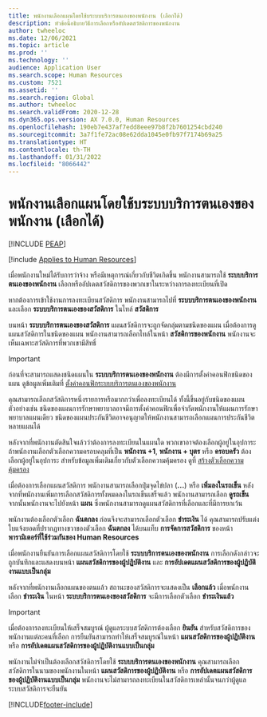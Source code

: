 ```yaml
---
title: พนักงานเลือกแผนโดยใช้บระบบบริการตนเองของพนักงาน (เลือกได้)
description: หัวข้อนี้อธิบายวิธีการเลือกหรืออัปเดตสวัสดิการของพนักงาน
author: twheeloc
ms.date: 12/06/2021
ms.topic: article
ms.prod: ''
ms.technology: ''
audience: Application User
ms.search.scope: Human Resources
ms.custom: 7521
ms.assetid: ''
ms.search.region: Global
ms.author: twheeloc
ms.search.validFrom: 2020-12-28
ms.dyn365.ops.version: AX 7.0.0, Human Resources
ms.openlocfilehash: 190eb7e437af7edd8eee97b8f2b7601254cbd240
ms.sourcegitcommit: 3a7f1fe72ac08e62dda1045e0fb97f7174b69a25
ms.translationtype: HT
ms.contentlocale: th-TH
ms.lasthandoff: 01/31/2022
ms.locfileid: "8066442"
---
```

# <a name="employees-select-plans-by-using-employee-self-service-optional"></a>พนักงานเลือกแผนโดยใช้บระบบบริการตนเองของพนักงาน (เลือกได้)


[!INCLUDE [PEAP](../includes/peap-2.md)]

[!include [Applies to Human Resources](../includes/applies-to-hr.md)]

เมื่อพนักงานใหม่ได้รับการว่าจ้าง หรือมีเหตุการณ์เกี่ยวกับชีวิตเกิดขึ้น พนักงานสามารถใช้ **ระบบบริการตนเองของพนักงาน** เลือกหรืออัปเดตสวัสดิการของพวกเขาในระหว่างการลงทะเบียนที่เปิด

หากต้องการเข้าใช้งานการลงทะเบียนสวัสดิการ พนักงานสามารถไปที่ **ระบบบริการตนเองของพนักงาน** และเลือก **ระบบบริการตนเองของสวัสดิการ** ในไทล์ **สวัสดิการ**

บนหน้า **ระบบบริการตนเองของสวัสดิการ** แผนสวัสดิการจะถูกจัดกลุ่มตามชนิดของแผน เมื่อต้องการดูแผนสวัสดิการในชนิดของแผน พนักงานสามารถเลือกไทล์ในหน้า **สวัสดิการของพนักงาน** พนักงานจะเห็นเฉพาะสวัสดิการที่พวกเขามีสิทธิ์

> [!IMPORTANT]
> ก่อนที่จะสามารถแสดงชนิดแผนใน **ระบบบริการตนเองของพนักงาน** ต้องมีการตั้งค่าคอนฟิกชนิดของแผน ดูข้อมูลเพิ่มเติมที่ [ตั้งค่าคอนฟิกระบบบริการตนเองของพนักงาน](/hr-benefits-setup-employee-self-service.md)

คุณสามารถเลือกสวัสดิการหนึ่งรายการหรือมากกว่าเพื่อลงทะเบียนได้ ทั้งนี้ขึ้นอยู่กับชนิดของแผน ตัวอย่างเช่น ชนิดของแผนการรักษาพยาบาลอาจมีการตั้งค่าคอนฟิกเพื่อจํากัดพนักงานให้แผนการรักษาพยาบาลแผนเดียว ชนิดของแผนประกันชีวิตอาจอนุญาตให้พนักงานสามารถเลือกแผนการประกันชีวิตหลายแผนได้

หลังจากที่พนักงานตัดสินใจแล้วว่าต้องการลงทะเบียนในแผนใด พวกเขาอาจต้องเลือกผู้อยู่ในอุปการะ ถ้าพนักงานเลือกตัวเลือกความครอบคลุมที่เป็น **พนักงาน +1**, **พนักงาน + บุตร** หรือ **ครอบครัว** ต้องเลือกผู้อยู่ในอุปการะ สำหรับข้อมูลเพิ่มเติมเกี่ยวกับตัวเลือกความคุ้มครอง ดูที่ [สร้างตัวเลือกความคุ้มครอง](/hr-benefits-setup-coverage-options.md)

เมื่อต้องการเลือกแผนสวัสดิการ พนักงานสามารถเลือกปุ่มจุดไข่ปลา (**...**) หรือ **เพิ่มลงในรถเข็น** หลังจากที่พนักงานเพิ่มการเลือกสวัสดิการทั้งหมดลงในรถเข็นเสร็จแล้ว พนักงานสามารถเลือก **ดูรถเข็น** จากนั้นพนักงานจะไปยังหน้า **แผน** ซึ่งพนักงานสามารถดูแผนสวัสดิการที่เลือกและที่มีการยกเว้น

พนักงานต้องเลือกตัวเลือก **ฉันตกลง** ก่อนจึงจะสามารถเลือกตัวเลือก **ชำระเงิน** ได้ คุณสามารถปรับแต่งใบแจ้งยอดที่ปรากฏทางขวาของตัวเลือก **ฉันตกลง** ได้บนแท็บ **การจัดการสวัสดิการ** ของหน้า **พารามิเตอร์ที่ใช้ร่วมกันของ Human Resources**

เมื่อพนักงานยืนยันการเลือกแผนสวัสดิการโดยใช้ **ระบบบริการตนเองของพนักงาน** การเลือกดังกล่าวจะถูกบันทึกและแสดงบนหน้า **แผนสวัสดิการของผู้ปฏิบัติงาน** และ **การอัปเดตแผนสวัสดิการของผู้ปฏิบัติงานแบบเป็นกลุ่ม**

หลังจากที่พนักงานเลือกแผนของตนแล้ว สถานะของสวัสดิการจะแสดงเป็น **เลือกแล้ว** เมื่อพนักงานเลือก **ชำระเงิน** ในหน้า **ระบบบริการตนเองของสวัสดิการ** จะมีการเลือกตัวเลือก **ชำระเงินแล้ว**

> [!IMPORTANT]
> เมื่อต้องการลงทะเบียนให้เสร็จสมบูรณ์ ผู้ดูแลระบบสวัสดิการต้องเลือก **ยินยัน** สำหรับสวัสดิการของพนักงานแต่ละคนที่เลือก การยืนยันสามารถทำให้เสร็จสมบูรณ์ในหน้า **แผนสวัสดิการของผู้ปฏิบัติงาน** หรือ **การอัปเดตแผนสวัสดิการของผู้ปฏิบัติงานแบบเป็นกลุ่ม**
>

พนักงานไม่จำเป็นต้องเลือกสวัสดิการโดยใช้ **ระบบบริการตนเองของพนักงาน** คุณสามารถเลือกสวัสดิการในนามของพนักงานในหน้า **แผนสวัสดิการของผู้ปฏิบัติงาน** หรือ **การอัปเดตแผนสวัสดิการของผู้ปฏิบัติงานแบบเป็นกลุ่ม** พนักงานจะไม่สามารถลงทะเบียนในสวัสดิการเหล่านั้นจนกว่าผู้ดูแลระบบสวัสดิการจะยืนยัน

[!INCLUDE[footer-include](../includes/footer-banner.md)]
